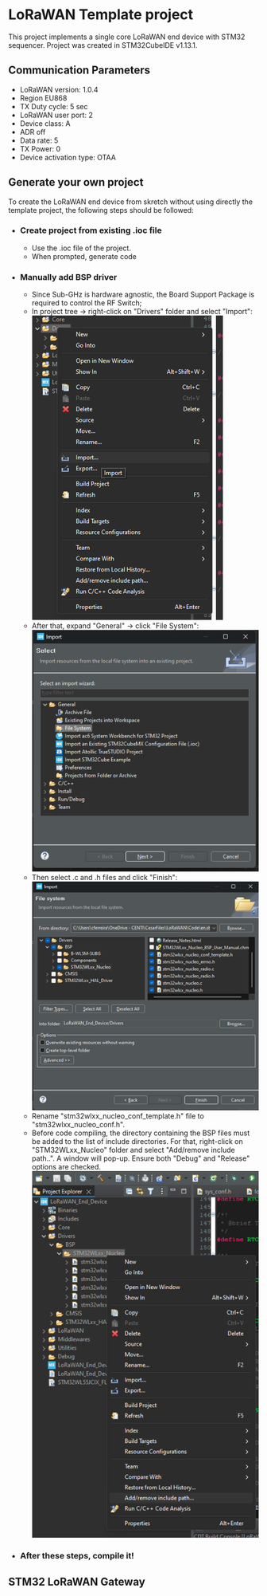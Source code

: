 # LoRaWAN Template project

This project implements a single core LoRaWAN end device with STM32 sequencer. Project was created in STM32CubeIDE v1.13.1.

## Communication Parameters
- LoRaWAN version: 1.0.4
- Region EU868 
- TX Duty cycle: 5 sec
- LoRaWAN user port: 2
- Device class: A
- ADR off
- Data rate: 5
- TX Power: 0
- Device activation type: OTAA

## Generate your own project 

To create the LoRaWAN end device from skretch without using directly the template project, the following steps should be followed:

- ### Create project from existing .ioc file
    - Use the .ioc file of the project.
    - When prompted, generate code

- ### Manually add BSP driver
    - Since Sub-GHz is hardware agnostic, the Board Support Package is required to control the RF Switch;
    - In project tree -> right-click on "Drivers" folder and select "Import":
        <div align="left">
            <img src="Images/Driver_import.png">
        </div> 
    - After that, expand "General" -> click "File System":
        <div align="left">
            <img src="Images/File_System.png">
        </div> 
    - Then select .c and .h files and click "Finish":
        <div align="left">
            <img src="Images/Finish.png">
        </div> 
    - Rename "stm32wlxx_nucleo_conf_template.h" file to "stm32wlxx_nucleo_conf.h".
    - Before code compiling, the directory containing the BSP files must be added to the list of include directories. For that, right-click on "STM32WLxx_Nucleo" folder and select "Add/remove include path..". A window will pop-up. Ensure both "Debug" and "Release" options are checked.
        <div align="left">
            <img src="Images/Include_Path.png">
        </div> 
    
- ### After these steps, compile it!

## STM32 LoRaWAN Gateway